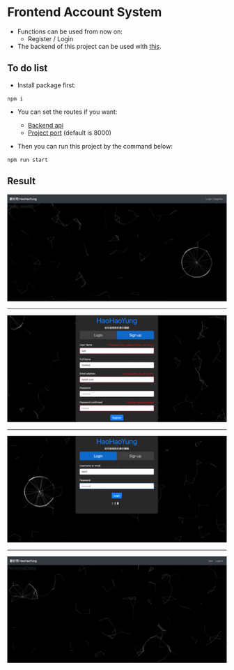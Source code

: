# Frontend Account System  

* Functions can be used from now on:
    * Register / Login
* The backend of this project can be used with [this](https://gitlab.com/wwieo055169/nodebackend).
  
## To do list

* Install package first:
```
npm i
```

* You can set the routes if you want:
    * [Backend api](./src/controller/api_check/)
    * [Project port](./package.json) (default is 8000)
      
* Then you can run this project by the command below:
```
npm run start
```

## Result
![](result_present/homepage.png)
****
![](result_present/signup_page.png)
****
![](result_present/login_page.png)
****
![](result_present/login_success_page.png)